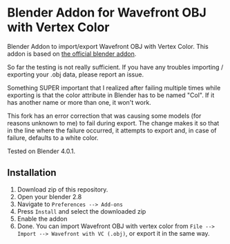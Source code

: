 # Blender Addon for Wavefront OBJ with Vertex Color

Blender Addon to import/export Wavefront OBJ with Vertex Color. This addon is based on [the official blender addon](https://github.com/blender/blender-addons).

So far the testing is not really sufficient. If you have any troubles importing / exporting your .obj data, please report an issue.

Something SUPER important that I realized after failing multiple times while exporting is that the color attribute in Blender has to be named "Col". If it has another name or more than one, it won't work.

This fork has an error correction that was causing some models (for reasons unknown to me) to fail during export. The change makes it so that in the line where the failure occurred, it attempts to export and, in case of failure, defaults to a white color.

Tested on Blender 4.0.1.

## Installation

1. Download zip of this repository.
2. Open your blender 2.8
3. Navigate to `Preferences --> Add-ons`
4. Press `Install` and select the downloaded zip
5. Enable the addon
6. Done. You can import Wavefront OBJ with vertex color from `File --> Import --> Wavefront with VC (.obj)`, or export it in the same way.
